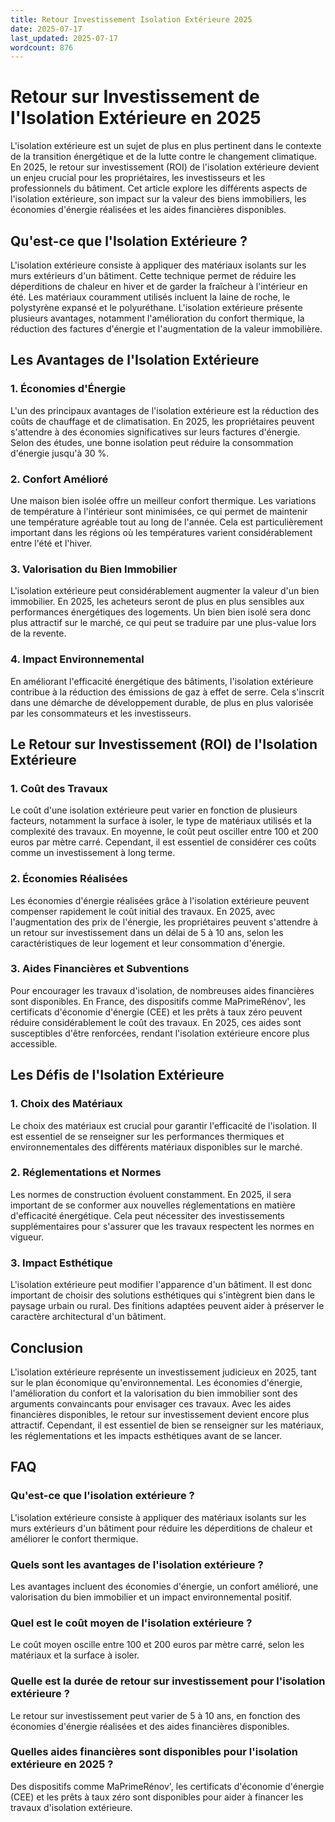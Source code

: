 ```yaml
---
title: Retour Investissement Isolation Extérieure 2025
date: 2025-07-17
last_updated: 2025-07-17
wordcount: 876
---
```


# Retour sur Investissement de l'Isolation Extérieure en 2025

L'isolation extérieure est un sujet de plus en plus pertinent dans le contexte de la transition énergétique et de la lutte contre le changement climatique. En 2025, le retour sur investissement (ROI) de l'isolation extérieure devient un enjeu crucial pour les propriétaires, les investisseurs et les professionnels du bâtiment. Cet article explore les différents aspects de l'isolation extérieure, son impact sur la valeur des biens immobiliers, les économies d'énergie réalisées et les aides financières disponibles.

## Qu'est-ce que l'Isolation Extérieure ?

L'isolation extérieure consiste à appliquer des matériaux isolants sur les murs extérieurs d'un bâtiment. Cette technique permet de réduire les déperditions de chaleur en hiver et de garder la fraîcheur à l'intérieur en été. Les matériaux couramment utilisés incluent la laine de roche, le polystyrène expansé et le polyuréthane. L'isolation extérieure présente plusieurs avantages, notamment l'amélioration du confort thermique, la réduction des factures d'énergie et l'augmentation de la valeur immobilière.

## Les Avantages de l'Isolation Extérieure

### 1. Économies d'Énergie

L'un des principaux avantages de l'isolation extérieure est la réduction des coûts de chauffage et de climatisation. En 2025, les propriétaires peuvent s'attendre à des économies significatives sur leurs factures d'énergie. Selon des études, une bonne isolation peut réduire la consommation d'énergie jusqu'à 30 %.

### 2. Confort Amélioré

Une maison bien isolée offre un meilleur confort thermique. Les variations de température à l'intérieur sont minimisées, ce qui permet de maintenir une température agréable tout au long de l'année. Cela est particulièrement important dans les régions où les températures varient considérablement entre l'été et l'hiver.

### 3. Valorisation du Bien Immobilier

L'isolation extérieure peut considérablement augmenter la valeur d'un bien immobilier. En 2025, les acheteurs seront de plus en plus sensibles aux performances énergétiques des logements. Un bien bien isolé sera donc plus attractif sur le marché, ce qui peut se traduire par une plus-value lors de la revente.

### 4. Impact Environnemental

En améliorant l'efficacité énergétique des bâtiments, l'isolation extérieure contribue à la réduction des émissions de gaz à effet de serre. Cela s'inscrit dans une démarche de développement durable, de plus en plus valorisée par les consommateurs et les investisseurs.

## Le Retour sur Investissement (ROI) de l'Isolation Extérieure

### 1. Coût des Travaux

Le coût d'une isolation extérieure peut varier en fonction de plusieurs facteurs, notamment la surface à isoler, le type de matériaux utilisés et la complexité des travaux. En moyenne, le coût peut osciller entre 100 et 200 euros par mètre carré. Cependant, il est essentiel de considérer ces coûts comme un investissement à long terme.

### 2. Économies Réalisées

Les économies d'énergie réalisées grâce à l'isolation extérieure peuvent compenser rapidement le coût initial des travaux. En 2025, avec l'augmentation des prix de l'énergie, les propriétaires peuvent s'attendre à un retour sur investissement dans un délai de 5 à 10 ans, selon les caractéristiques de leur logement et leur consommation d'énergie.

### 3. Aides Financières et Subventions

Pour encourager les travaux d'isolation, de nombreuses aides financières sont disponibles. En France, des dispositifs comme MaPrimeRénov', les certificats d'économie d'énergie (CEE) et les prêts à taux zéro peuvent réduire considérablement le coût des travaux. En 2025, ces aides sont susceptibles d'être renforcées, rendant l'isolation extérieure encore plus accessible.

## Les Défis de l'Isolation Extérieure

### 1. Choix des Matériaux

Le choix des matériaux est crucial pour garantir l'efficacité de l'isolation. Il est essentiel de se renseigner sur les performances thermiques et environnementales des différents matériaux disponibles sur le marché.

### 2. Réglementations et Normes

Les normes de construction évoluent constamment. En 2025, il sera important de se conformer aux nouvelles réglementations en matière d'efficacité énergétique. Cela peut nécessiter des investissements supplémentaires pour s'assurer que les travaux respectent les normes en vigueur.

### 3. Impact Esthétique

L'isolation extérieure peut modifier l'apparence d'un bâtiment. Il est donc important de choisir des solutions esthétiques qui s'intègrent bien dans le paysage urbain ou rural. Des finitions adaptées peuvent aider à préserver le caractère architectural d'un bâtiment.

## Conclusion

L'isolation extérieure représente un investissement judicieux en 2025, tant sur le plan économique qu'environnemental. Les économies d'énergie, l'amélioration du confort et la valorisation du bien immobilier sont des arguments convaincants pour envisager ces travaux. Avec les aides financières disponibles, le retour sur investissement devient encore plus attractif. Cependant, il est essentiel de bien se renseigner sur les matériaux, les réglementations et les impacts esthétiques avant de se lancer.

## FAQ

### Qu'est-ce que l'isolation extérieure ?

L'isolation extérieure consiste à appliquer des matériaux isolants sur les murs extérieurs d'un bâtiment pour réduire les déperditions de chaleur et améliorer le confort thermique.

### Quels sont les avantages de l'isolation extérieure ?

Les avantages incluent des économies d'énergie, un confort amélioré, une valorisation du bien immobilier et un impact environnemental positif.

### Quel est le coût moyen de l'isolation extérieure ?

Le coût moyen oscille entre 100 et 200 euros par mètre carré, selon les matériaux et la surface à isoler.

### Quelle est la durée de retour sur investissement pour l'isolation extérieure ?

Le retour sur investissement peut varier de 5 à 10 ans, en fonction des économies d'énergie réalisées et des aides financières disponibles.

### Quelles aides financières sont disponibles pour l'isolation extérieure en 2025 ?

Des dispositifs comme MaPrimeRénov', les certificats d'économie d'énergie (CEE) et les prêts à taux zéro sont disponibles pour aider à financer les travaux d'isolation extérieure.